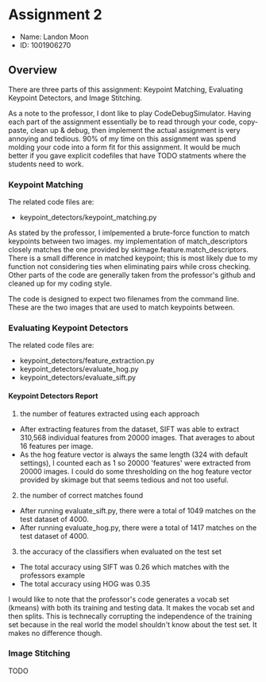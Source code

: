 # Assignment 2
- Name: Landon Moon
- ID: 1001906270

## Overview
There are three parts of this assignment: Keypoint Matching, Evaluating Keypoint Detectors, and Image Stitching.

As a note to the professor, I dont like to play CodeDebugSimulator. Having each part of the assignment essentially be to read through your code, copy-paste, clean up & debug, then implement the actual assignment is very annoying and tedious. 90% of my time on this assignment was spend molding your code into a form fit for this assignment. It would be much better if you gave explicit codefiles that have TODO statments where the students need to work.

### Keypoint Matching

The related code files are:
- keypoint_detectors/keypoint_matching.py

As stated by the professor, I imlpemented a brute-force function to match keypoints between two images. my implementation of match_descriptors closely matches the one provided by skimage.feature.match_descriptors. There is a small difference in matched keypoint; this is most likely due to my function not considering ties when eliminating pairs while cross checking. Other parts of the code are generally taken from the professor's github and cleaned up for my coding style.

The code is designed to expect two filenames from the command line. These are the two images that are used to match keypoints between.

### Evaluating Keypoint Detectors

The related code files are:
- keypoint_detectors/feature_extraction.py
- keypoint_detectors/evaluate_hog.py
- keypoint_detectors/evaluate_sift.py

#### Keypoint Detectors Report

1. the number of features extracted using each approach
  - After extracting features from the dataset, SIFT was able to extract 310,568 individual features from 20000 images. That averages to about 16 features per image.
  - As the hog feature vector is always the same length (324 with default settings), I counted each as 1 so 20000 'features' were extracted from 20000 images. I could do some thresholding on the hog feature vector provided by skimage but that seems tedious and not too useful.
2. the number of correct matches found
  - After running evaluate_sift.py, there were a total of 1049 matches on the test dataset of 4000.
  - After running evaluate_hog.py, there were a total of 1417 matches on the test dataset of 4000.
3. the accuracy of the classifiers when evaluated on the test set
  - The total accuracy using SIFT was 0.26 which matches with the professors example
  - The total accuracy using HOG was 0.35

I would like to note that the professor's code generates a vocab set (kmeans) with both its training and testing data. It makes the vocab set and then splits. This is technecally corrupting the independence of the training set because in the real world the model shouldn't know about the test set. It makes no difference though.

### Image Stitching

TODO

